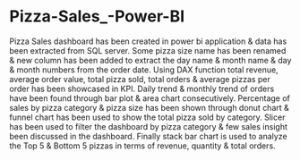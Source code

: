 # Pizza-Sales_-Power-BI 
Pizza Sales dashboard has been created in power bi application & data has been extracted from SQL server. 
Some pizza size name has been renamed & new column has been added to extract the day name & month name & day & month numbers from the order date. 
Using DAX function total revenue, average order value, total pizza sold, total orders & average pizzas per order has been showcased in KPI. 
Daily trend & monthly trend of orders have been found through bar plot & area chart consecutively. 
Percentage of sales by pizza category & pizza size has been shown through donut chart & funnel chart has been used to show the total pizza sold by category. 
Slicer has been used to filter the dashboard by pizza category & few sales insight been discussed in the dashboard. Finally stack bar chart is used to analyze the Top 5 & Bottom 5 pizzas in terms of revenue, quantity & total orders. 
